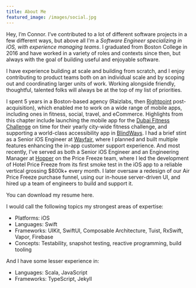```yaml
---
title: About Me
featured_image: /images/social.jpg
---
```


Hey, I’m Connor. I’ve contributed to a lot of different software projects in a few different ways, but above all I'm a *Software Engineer specializing in iOS, with experience managing teams*. I graduated from Boston College in 2016 and have worked in a variety of roles and contexts since then, but always with the goal of building useful and enjoyable software. 

I have experience building at scale and building from scratch, and I enjoy contributing to product teams both on an individual scale and by scoping out and coordinating larger units of work. Working alongside friendly, thoughtful, talented folks will always be at the top of my list of priorities. 

I spent 5 years in a Boston-based agency (Raizlabs, then [Rightpoint](https://www.rightpoint.com) post-acquisition), which enabled me to work on a wide range of mobile apps, including ones in fitness, social, travel, and eCommerce. Highlights from this chapter include launching the mobile app for the [Dubai Fitness Challenge](https://www.dubaifitnesschallenge.com) on time for their yearly city-wide fitness challenge, and supporting a world-class accessibility app in [BlindWays](https://apps.apple.com/us/app/blindways-bus-stop-navigation/id1146615175). I had a brief stint as a Senior iOS Engineer at [Wayfair](https://www.wayfair.com), where I planned and built multiple features enhancing the in-app customer support experience. And most recently, I've served as both a Senior iOS Engineer and an Engineering Manager at [Hopper](https://hopper.com) on the Price Freeze team, where I led the development of Hotel Price Freeze from its first smoke test in the iOS app to a reliable vertical grossing $800k+ every month. I later oversaw a redesign of our Air Price Freeze purchase funnel, using our in-house server-driven UI, and hired up a team of engineers to build and support it. 

You can download my resume here.

I would call the following topics my strongest areas of expertise:
* Platforms: iOS
* Languages: Swift
* Frameworks: UIKit, SwiftUI, Composable Architecture, Tuist, RxSwift, Vapor, Firebase
* Concepts: Testability, snapshot testing, reactive programming, build tooling

And I have some lesser experience in:
* Languages: Scala, JavaScript
* Frameworks: TypeScript, Jekyll
